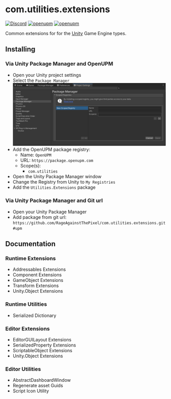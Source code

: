 # com.utilities.extensions

[![Discord](https://img.shields.io/discord/855294214065487932.svg?label=&logo=discord&logoColor=ffffff&color=7389D8&labelColor=6A7EC2)](https://discord.gg/xQgMW9ufN4) [![openupm](https://img.shields.io/npm/v/com.utilities.extensions?label=openupm&registry_uri=https://package.openupm.com)](https://openupm.com/packages/com.utilities.extensions/) [![openupm](https://img.shields.io/badge/dynamic/json?color=brightgreen&label=downloads&query=%24.downloads&suffix=%2Fmonth&url=https%3A%2F%2Fpackage.openupm.com%2Fdownloads%2Fpoint%2Flast-month%2Fcom.utilities.extensions)](https://openupm.com/packages/com.utilities.extensions/)

Common extensions for for the [Unity](https://unity.com/) Game Engine types.

## Installing

### Via Unity Package Manager and OpenUPM

- Open your Unity project settings
- Select the `Package Manager`
![scoped-registries](images/package-manager-scopes.png)
- Add the OpenUPM package registry:
  - Name: `OpenUPM`
  - URL: `https://package.openupm.com`
  - Scope(s):
    - `com.utilities`
- Open the Unity Package Manager window
- Change the Registry from Unity to `My Registries`
- Add the `Utilities.Extensions` package

### Via Unity Package Manager and Git url

- Open your Unity Package Manager
- Add package from git url: `https://github.com/RageAgainstThePixel/com.utilities.extensions.git#upm`

## Documentation

### Runtime Extensions

- Addressables Extensions
- Component Extensions
- GameObject Extensions
- Transform Extensions
- Unity.Object Extensions

### Runtime Utilities

- Serialized Dictionary

### Editor Extensions

- EditorGUILayout Extensions
- SerializedProperty Extensions
- ScriptableObject Extensions
- Unity.Object Extensions

### Editor Utilities

- AbstractDashboardWindow
- Regenerate asset Guids
- Script Icon Utility
